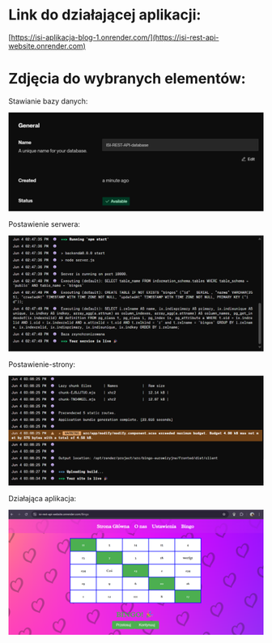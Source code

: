 # Link do działającej aplikacji:

[https://isi-aplikacja-blog-1.onrender.com/](https://isi-rest-api-website.onrender.com)

# Zdjęcia do wybranych elementów:
Stawianie bazy danych:

![Nowa baza danych](./Screenshots/Baza-danych.png)

Postawienie serwera:

![Postawuienie serwera](./Screenshots/Postawiony-serwer.png)


Postawienie-strony:

![Postawienie-strony](./Screenshots/Postawiona-strona.png)

Działająca aplikacja:

![Dzialajaca-strona](./Screenshots/Dzialajaca-strona.png)
